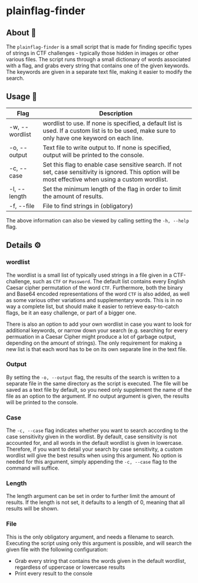 # plainflag-finder

## About 🚩
The `plainflag-finder` is a small script that is made for finding specific types of strings in CTF challenges - typically those hidden in images or other various files.
The script runs through a small dictionary of words associated with a flag, and grabs every string that contains one of the given keywords. The keywords are given in
a separate text file, making it easier to modify the search.

## Usage 📝
| Flag           | Description                                                                                                                                              |
|----------------|----------------------------------------------------------------------------------------------------------------------------------------------------------|
| -w, --wordlist | wordlist to use. If none is specified, a default list is used. If a custom list is to be used, make sure to only have one keyword on each line.          |
| -o, --output   | Text file to write output to. If none is specified, output will be printed to the console.                                                               |
| -c, --case     | Set this flag to enable case sensitive search. If not set, case sensitivity is ignored. This option will be most effective when using a custom wordlist. |
| -l, --length   | Set the minimum length of the flag in order to limit the amount of results.                                                                              |
| -f, --file     | File to find strings in (obligatory)                                                                                                                     |                                                                                                              |                                                                                                           |

The above information can also be viewed by calling setting the `-h, --help` flag.

## Details ⚙️
### wordlist
The wordlist is a small list of typically used strings in a file given in a CTF-challenge, such as `CTF` or `Password`.
The default list contains every English Caesar cipher permutation of the word `CTF`. Furthermore, both the binary and 
Base64 encoded representations of the word `CTF` is also added, as well as some various other variations and supplementary words. This is in no way a complete list,
but should make it easier to retrieve easy-to-catch flags, be it an easy challenge, or part of a bigger one. 

There is also an option to add your own wordlist in case you want to look for additional keywords, or narrow down your search (e.g. searching for every permuation
in a Caesar Cipher might produce a lot of garbage output, depending on the amount of strings). The only requirement for making a new list is that each word has to be on its own separate line in the text file.

### Output
By setting the `-o, --output` flag, the results of the search is written to a separate file in the same directory as the script is executed. The file will
be saved as a text file by default, so you need only supplement the name of the file as an option to the argument. If no output argument is given, the results will be 
printed to the console. 

### Case
The `-c, --case` flag indicates whether you want to search according to the case sensitivity given in the wordlist. By default, case sensitivity is not 
accounted for, and all words in the default wordlist is given in lowercase. Therefore, if you want to detail your search by case sensitivity, a custom
wordlist will give the best results when using this argument. No option is needed for this argument, simply appending the `-c, --case` flag to the command 
will suffice.

### Length
The length argument can be set in order to further limit the amount of results. If the length is not set, it defaults to a length of 0, meaning that 
all results will be shown.

### File
This is the only obligatory argument, and needs a filename to search. Executing the script using only this argument is possible, and will
search the given file with the following configuration:
  - Grab every string that contains the words given in the default wordlist, regardless of uppercase or lowercase results
  - Print every result to the console

